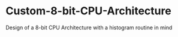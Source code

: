# Custom-8-bit-CPU-Architecture
Design of a 8-bit CPU Architecture with a histogram routine in mind
